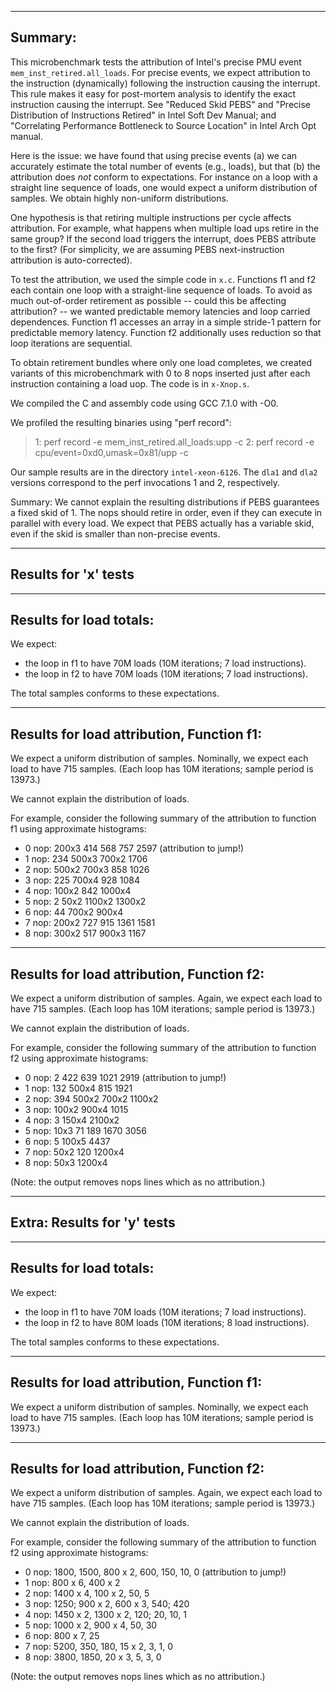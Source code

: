 -----------------------------------------------------------------------------
Summary:
-----------------------------------------------------------------------------

This microbenchmark tests the attribution of Intel's precise PMU event
`mem_inst_retired.all_loads`. For precise events, we expect
attribution to the instruction (dynamically) following the instruction
causing the interrupt. This rule makes it easy for post-mortem
analysis to identify the exact instruction causing the interrupt. See
"Reduced Skid PEBS" and "Precise Distribution of Instructions Retired"
in Intel Soft Dev Manual; and "Correlating Performance Bottleneck to
Source Location" in Intel Arch Opt manual.

Here is the issue: we have found that using precise events (a) we can
accurately estimate the total number of events (e.g., loads), but that
(b) the attribution does _not_ conform to expectations. For instance
on a loop with a straight line sequence of loads, one would expect a
uniform distribution of samples. We obtain highly non-uniform
distributions.

One hypothesis is that retiring multiple instructions per cycle
affects attribution. For example, what happens when multiple load ups
retire in the same group? If the second load triggers the interrupt,
does PEBS attribute to the first? (For simplicity, we are assuming
PEBS next-instruction attribution is auto-corrected).

To test the attribution, we used the simple code in `x.c`. Functions
f1 and f2 each contain one loop with a straight-line sequence of
loads. To avoid as much out-of-order retirement as possible -- could
this be affecting attribution? -- we wanted predictable memory
latencies and loop carried dependences. Function f1 accesses an array
in a simple stride-1 pattern for predictable memory latency. Function
f2 additionally uses reduction so that loop iterations are sequential.

To obtain retirement bundles where only one load completes, we created
variants of this microbenchmark with 0 to 8 nops inserted just after
each instruction containing a load uop. The code is in `x-Xnop.s`.

We compiled the C and assembly code using GCC 7.1.0 with -O0.

We profiled the resulting binaries using "perf record":
  > 1: perf record -e mem_inst_retired.all_loads:upp -c <period>
  > 2: perf record -e cpu/event=0xd0,umask=0x81/upp -c <period>

Our sample results are in the directory `intel-xeon-6126`. The `dla1`
and `dla2` versions correspond to the perf invocations 1 and 2,
respectively.

Summary: We cannot explain the resulting distributions if PEBS
guarantees a fixed skid of 1. The nops should retire in order, even if
they can execute in parallel with every load. We expect that PEBS
actually has a variable skid, even if the skid is smaller than
non-precise events.


-----------------------------------------------------------------------------
Results for 'x' tests
-----------------------------------------------------------------------------

------------------------------------------------------------
Results for load totals:
------------------------------------------------------------

We expect:
- the loop in f1 to have 70M loads (10M iterations; 7 load instructions).
- the loop in f2 to have 70M loads (10M iterations; 7 load instructions).

The total samples conforms to these expectations.


------------------------------------------------------------
Results for load attribution, Function f1:
------------------------------------------------------------

We expect a uniform distribution of samples. Nominally, we expect each
load to have 715 samples. (Each loop has 10M iterations; sample period
is 13973.)

We cannot explain the distribution of loads.

For example, consider the following summary of the attribution to
function f1 using approximate histograms:

- 0 nop: 200x3 414   568    757   2597 (attribution to jump!)
- 1 nop: 234   500x3 700x2  1706
- 2 nop: 500x2 700x3 858    1026
- 3 nop: 225   700x4 928    1084
- 4 nop: 100x2 842   1000x4
- 5 nop: 2     50x2  1100x2 1300x2
- 6 nop: 44    700x2 900x4
- 7 nop: 200x2 727   915    1361  1581
- 8 nop: 300x2 517   900x3  1167


------------------------------------------------------------
Results for load attribution, Function f2:
------------------------------------------------------------

We expect a uniform distribution of samples. Again, we expect each
load to have 715 samples. (Each loop has 10M iterations; sample period
is 13973.)

We cannot explain the distribution of loads.

For example, consider the following summary of the attribution to
function f2 using approximate histograms:

- 0 nop: 2     422   639   1021  2919 (attribution to jump!)
- 1 nop: 132   500x4 815   1921
- 2 nop: 394   500x2 700x2 1100x2
- 3 nop: 100x2 900x4 1015
- 4 nop: 3     150x4 2100x2
- 5 nop: 10x3  71    189   1670  3056
- 6 nop: 5     100x5 4437
- 7 nop: 50x2  120   1200x4
- 8 nop: 50x3  1200x4

(Note: the output removes nops lines which as no attribution.)




-----------------------------------------------------------------------------
Extra: Results for 'y' tests
-----------------------------------------------------------------------------

------------------------------------------------------------
Results for load totals:
------------------------------------------------------------

We expect:
- the loop in f1 to have 70M loads (10M iterations; 7 load instructions).
- the loop in f2 to have 80M loads (10M iterations; 8 load instructions).

The total samples conforms to these expectations.


------------------------------------------------------------
Results for load attribution, Function f1:
------------------------------------------------------------

We expect a uniform distribution of samples. Nominally, we expect each
load to have 715 samples. (Each loop has 10M iterations; sample period
is 13973.)


------------------------------------------------------------
Results for load attribution, Function f2:
------------------------------------------------------------

We expect a uniform distribution of samples. Again, we expect each
load to have 715 samples. (Each loop has 10M iterations; sample period
is 13973.)

We cannot explain the distribution of loads.

For example, consider the following summary of the attribution to
function f2 using approximate histograms:

- 0 nop: 1800, 1500, 800 x 2, 600, 150, 10, 0 (attribution to jump!)
- 1 nop: 800 x 6, 400 x 2
- 2 nop: 1400 x 4, 100 x 2, 50, 5
- 3 nop: 1250; 900 x 2, 600 x 3, 540; 420
- 4 nop: 1450 x 2, 1300 x 2, 120; 20, 10, 1
- 5 nop: 1000 x 2, 900 x 4, 50, 30
- 6 nop: 800 x 7, 25
- 7 nop: 5200, 350, 180, 15 x 2, 3, 1, 0
- 8 nop: 3800, 1850, 20 x 3, 5, 3, 0

(Note: the output removes nops lines which as no attribution.)

